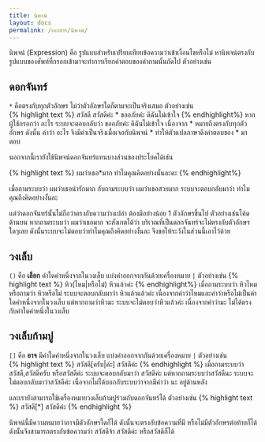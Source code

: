 ```yaml
---
title: นิพจน์
layout: docs
permalink: /เอกสาร/นิพจน์/
---
```

นิพจน์ (Expression) คือ รูปแบบสำหรับเปรียบเทียบข้อความว่าเข้าเงื่อนไขหรือไม่ หานิพจน์ตรงกับรูปแบบของศัพท์ที่กรอกเข้ามาจะทำการเรียกคำตอบของคำถามนั้นถัดไป ตัวอย่างเช่น  

## ดอกจันทร์
`*` คือตรงกับทุกตัวอักษร ไม่ว่าตัวอักษรใดก็ตามจะเป็นจริงเสมอ ตัวอย่างเช่น  
{% highlight text %}
สวัสดี
  สวัสดีค่ะ
*
  ขออภัยค่ะ ดิฉันไม่เข้าใจ
{% endhighlight%}
หากผู้ใช้กรอกว่า อะไร ระบบจะตอบกลับว่า ขออภัยค่ะ ดิฉันไม่เข้าใจ เนื่องจาก * หมายถึงตรงกับทุกตัวอักษร ดังนั้น คำว่า อะไร จึงมีค่าเป็นจริงเมื่อเจอกับนิพจน์ * ทำให้ตัวแปลภาษาดึงคำตอบของ * มาตอบ  

นอกจากนี้เรายังใช้นิพจน์ดอกจันทร์แทนบางส่วนของประโยคได้เช่น

{% highlight text %}
ผมว่าเธอ*มาก
  ทำไมคุณคิดอย่างนั้นละคะ
{% endhighlight%}

เมื่อถามระบบว่า ผมว่าเธอน่ารักมาก กับถามระบบว่า ผมว่าเธอสวยมาก ระบบจะตอบกลับมาว่า ทำไมคุณถึงคิดอย่างงั้นละ

แต่ว่าดอกจันทร์นั้นไม่ถือว่าตรงกับความว่างเปล่า ต้องมีอย่างน้อย 1 ตัวอักษรขึ้นไป ตัวอย่างเช่นโค้ดด้านบน หากถามระบบว่า ผมว่าเธอมาก จะสังเกตได้ว่า บริเวณที่เป็นดอกจันทร์จะไม่ตรงกับตัวอักษรใดๆเลย ดังนั้นระบบจะไม่ตอบว่าทำไมคุณถึงคิดอย่างงั้นละ จึงขอให้ระวังในส่วนนี้เอาไว้ด้วย


## วงเล็บ

`()` คือ **เลือก** คำใดคำหนึ่งจากในวงเล็บ แบ่งคำออกจากกันด้วยเครื่องหมาย `|` ตัวอย่างเช่น
{% highlight text %}
หิว(ไหม|หรือไม่)
  หิวแล้วค่ะ
{% endhighlight%}
เมื่อถามระบบว่า หิวไหม หรือถามว่า หิวหรือไม่ ระบบจะตอบกลับมาว่า หิวแล้วแล้วค่ะ เนื่องจากคำว่าไหมและคำว่าหรือไม่เป็นคำใดคำหนึ่งจากในวงเล็บ แต่หากถามว่าหิวมะ ระบบจะไม่ตอบว่าหิวแล้วค่ะ เนื่องจากคำว่ามะ ไม่ได้ตรงกับคำใดคำหนึ่งในวงเล็บ

## วงเล็บก้ามปู
`[]` คือ **อาจ** มีคำใดคำหนึ่งจากในวงเล็บ แบ่งคำออกจากกันด้วยเครื่องหมาย `|` ตัวอย่างเช่น  
{% highlight text %}
สวัสดี[ครับ|ค่ะ]
  สวัสดีค่ะ
{% endhighlight %}
เมื่อถามระบบว่า สวัสดี,สวัสดีครับ หรือสวัสดีค่ะ ระบบจะตอบกลับมาว่า สวัสดีค่ะ แต่หากถามระบบว่าสวัสดีนะ ระบบจะไม่ตอบกลับมาว่าสวัสดีค่ะ เนื่อจากไม่ได้บอกกับระบบว่าจากมีคำว่า นะ อยู่ด้านหลัง

และเรายังสามารถใช้เครื่องหมายวงเล็บก้ามปูร่วมกับดอกจันทร์ได้ ตัวอย่างเช่น
{% highlight text %}
สวัสดี[*]
  สวัสดีค่ะ
{% endhighlight %}

นิพจน์นี้มีความหมายว่าอาจมีตัวอักษรใดก็ได้ ดังนั้นจะตรงกับข้อความที่มี หรือไม่มีตัวอักษรต่อท้ายก็ได้ ดังนั้นจึงสามารถตรงกับข้อความว่า สวัสดีจ้า สวัสดีค่ะ หรือสวัสดีก็ได้
